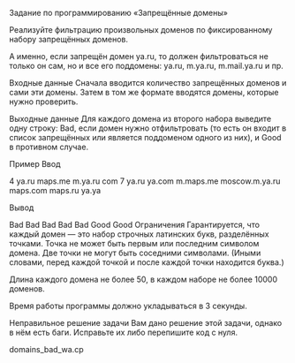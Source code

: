 Задание по программированию «Запрещённые домены»
 

Реализуйте фильтрацию произвольных доменов по фиксированному набору запрещённых доменов.

А именно, если запрещён домен ya.ru, то должен фильтроваться не только он сам, но и все его поддомены: ya.ru, m.ya.ru, m.mail.ya.ru и пр.

Входные данные
Сначала вводится количество запрещённых доменов и сами эти домены. Затем в том же формате вводятся домены, которые нужно проверить.

Выходные данные
Для каждого домена из второго набора выведите одну строку: Bad, если домен нужно отфильтровать (то есть он входит в список запрещённых или является поддоменом одного из них), и Good в противном случае.

Пример
Ввод

4
ya.ru
maps.me
m.ya.ru
com
7
ya.ru
ya.com
m.maps.me
moscow.m.ya.ru
maps.com
maps.ru
ya.ya

Вывод

Bad
Bad
Bad
Bad
Bad
Good
Good
Ограничения
Гарантируется, что каждый домен — это набор строчных латинских букв, разделённых точками. Точка не может быть первым или последним символом домена. Две точки не могут быть соседними символами. (Иными словами, перед каждой точкой и после каждой точки находится буква.)

Длина каждого домена не более 50, в каждом наборе не более 10000 доменов.

Время работы программы должно укладываться в 3 секунды.

Неправильное решение задачи
Вам дано решение этой задачи, однако в нём есть баги. Исправьте их либо перепишите код с нуля.

domains_bad_wa.cp